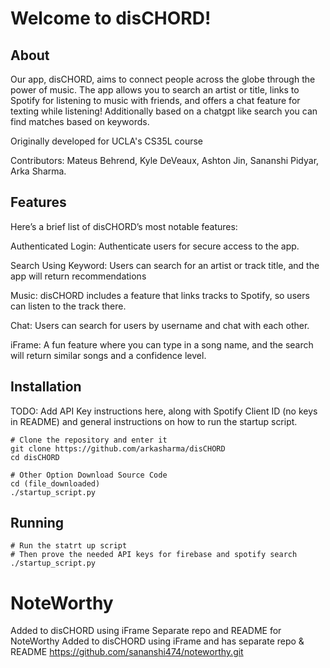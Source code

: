 # Welcome to disCHORD!

## About

Our app, disCHORD, aims to connect people across the globe through the power of music. The app allows you to search an artist or title, links to Spotify for listening to music with friends, and offers a chat feature for texting while listening! Additionally based on a chatgpt like search you can find matches based on keywords.

Originally developed for UCLA's CS35L course

Contributors: Mateus Behrend, Kyle DeVeaux, Ashton Jin, Sananshi Pidyar, Arka Sharma.

## Features

Here’s a brief list of disCHORD’s most notable features:

Authenticated Login: Authenticate users for secure access to the app.

Search Using Keyword: Users can search for an artist or track title, and the app will return recommendations

Music: disCHORD includes a feature that links tracks to Spotify, so users can listen to the track there.

Chat: Users can search for users by username and chat with each other.

iFrame: A fun feature where you can type in a song name, and the search will return similar songs and a confidence level.

## Installation
TODO: Add API Key instructions here, along with Spotify Client ID (no keys in README) and general instructions on how to run the startup script. 
```
# Clone the repository and enter it
git clone https://github.com/arkasharma/disCHORD
cd disCHORD

# Other Option Download Source Code
cd (file_downloaded)
./startup_script.py
```

## Running

```
# Run the statrt up script
# Then prove the needed API keys for firebase and spotify search
./startup_script.py
```

# NoteWorthy 

Added to disCHORD using iFrame
Separate repo and README for NoteWorthy 
Added to disCHORD using iFrame and has separate repo & README 
https://github.com/sananshi474/noteworthy.git
